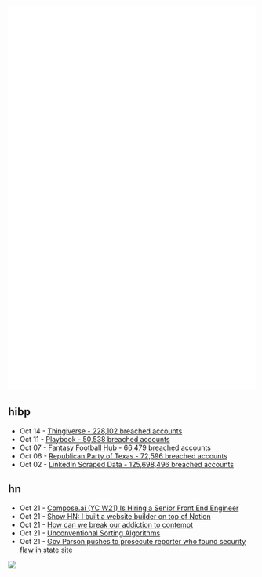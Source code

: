 ![Metrics](https://raw.githubusercontent.com/phixion/phixion/master/metrics.svg)

## hibp

<!--
for https://github.com/phixion/phixion/blob/main/.github/workflows/feeds.yml
-->
<!--START_SECTION:haveibeenpwnd-->
- Oct 14 - [Thingiverse - 228,102 breached accounts](https://haveibeenpwned.com/PwnedWebsites#Thingiverse)
- Oct 11 - [Playbook - 50,538 breached accounts](https://haveibeenpwned.com/PwnedWebsites#Playbook)
- Oct 07 - [Fantasy Football Hub - 66,479 breached accounts](https://haveibeenpwned.com/PwnedWebsites#FantasyFootballHub)
- Oct 06 - [Republican Party of Texas - 72,596 breached accounts](https://haveibeenpwned.com/PwnedWebsites#RepublicanPartyOfTexas)
- Oct 02 - [LinkedIn Scraped Data - 125,698,496 breached accounts](https://haveibeenpwned.com/PwnedWebsites#LinkedInScrape)
<!--END_SECTION:haveibeenpwnd-->

## hn

<!--
for https://github.com/phixion/phixion/blob/main/.github/workflows/feeds.yml
-->
<!--START_SECTION:hn-->
- Oct 21 - [Compose.ai (YC W21) Is Hiring a Senior Front End Engineer](https://www.ycombinator.com/companies/compose-ai/jobs/vUQpBfl-senior-frontend-engineer)
- Oct 21 - [Show HN: I built a website builder on top of Notion](https://www.potion.so/)
- Oct 21 - [How can we break our addiction to contempt](https://freakonomics.com/podcast/arthur-brooks/)
- Oct 21 - [Unconventional Sorting Algorithms](https://codingkaiser.blog/2021/10/20/most-bizzare-sorting-algorithms-you-will-ever-see/)
- Oct 21 - [Gov Parson pushes to prosecute reporter who found security flaw in state site](https://missouriindependent.com/2021/10/21/parson-doubles-down-on-push-to-prosecute-reporter-who-found-security-flaw-in-state-site/)
<!--END_SECTION:hn-->

<!--
for https://yhype.me
-->
![](https://hit.yhype.me/github/profile?user_id=13013670)
